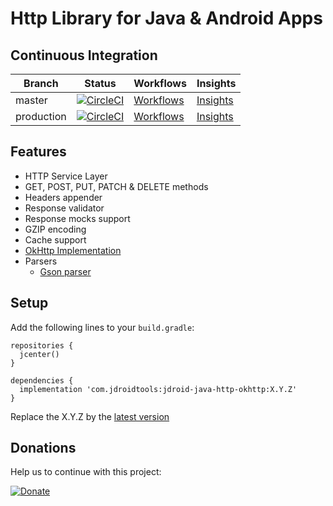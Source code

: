 # Http Library for Java & Android Apps

## Continuous Integration
|Branch|Status|Workflows|Insights|
| ------------- | ------------- | ------------- | ------------- |
|master|[![CircleCI](https://circleci.com/gh/maxirosson/jdroid-java-http/tree/master.svg?style=svg)](https://circleci.com/gh/maxirosson/jdroid-java-http/tree/master)|[Workflows](https://circleci.com/gh/maxirosson/workflows/jdroid-java-http/tree/master)|[Insights](https://circleci.com/build-insights/gh/maxirosson/jdroid-java-http/master)|
|production|[![CircleCI](https://circleci.com/gh/maxirosson/jdroid-java-http/tree/production.svg?style=svg)](https://circleci.com/gh/maxirosson/jdroid-java-http/tree/production)|[Workflows](https://circleci.com/gh/maxirosson/workflows/jdroid-java-http/tree/production)|[Insights](https://circleci.com/build-insights/gh/maxirosson/jdroid-java-http/production)|

## Features

* HTTP Service Layer
 * GET, POST, PUT, PATCH & DELETE methods
 * Headers appender
 * Response validator
 * Response mocks support
 * GZIP encoding
 * Cache support
 * [OkHttp Implementation](http://square.github.io/okhttp/)
* Parsers
  * [Gson parser](https://github.com/google/gson)
 
## Setup

Add the following lines to your `build.gradle`:

    repositories {
      jcenter()
    }

    dependencies {
      implementation 'com.jdroidtools:jdroid-java-http-okhttp:X.Y.Z'
    }

Replace the X.Y.Z by the [latest version](https://github.com/maxirosson/jdroid-java-http/releases/latest)

## Donations
Help us to continue with this project:

[![Donate](https://www.paypalobjects.com/en_US/i/btn/btn_donate_LG.gif)](https://www.paypal.com/cgi-bin/webscr?cmd=_s-xclick&hosted_button_id=2UEBTRTSCYA9L)
